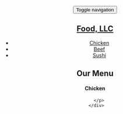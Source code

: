 <!doctype html>
<html lang="en">
<head>
  <meta charset="utf-8">
  <meta http-equiv="X-UA-Compatible" content="IE=edge">
  <meta name="viewport" content="width=device-width, initial-scale=1">
  <title>Food, LLC - Boostrap</title>
  <link href="https://fonts.googleapis.com/css?family=Exo+2:400,500,600,700" rel="stylesheet">
  <link rel="stylesheet" href="css/bootstrap.min.css">
  <link rel="stylesheet" href="css/styles.css">
</head>
<body>
  <header>
    <nav id="header-nav" class="navbar navbar-default">
     <div class="container-fluid">
       <div class="navbar-header">
        <button type="button" class="navbar-toggle collapsed" data-toggle="collapse" data-target="#menu-collapsable-nav" aria-expanded="false">
          <span class="sr-only">Toggle navigation</span>
          <span class="icon-bar"></span>
          <span class="icon-bar"></span>
          <span class="icon-bar"></span>
        </button>
        <a href="#" class="text-left navbar-brand"><h1>Food, LLC</h1></a>
      </div><!-- /.nav-header -->
      <div id="menu-collapsable-nav" class="collapse navbar-collapse">
        <ul id="nav-list" class="nav navbar-nav navbar-right visible-xs text-center">      
          <li>            
            <a href="#">Chicken</a>
          </li>
          <li>            
           <a href="#">Beef</a>
         </li>
         <li>            
          <a href="#">Sushi</a>    
        </li>
      </ul>
    </div>
  </div><!-- /.container-->
</nav>
<section class="container-fluid menu">
  <div class="row">
   <h1 class="text-center main-title">Our Menu</h1> 
   <div class="menu-content">
     <div class="col-md-12 col-sm-12 col-xs-12 menu-item">     
       <h4 class="menu-title text-center">Chicken</h4>
       <p class="text-justify">
    
       </p>
     </div>
   </div>
 </div>
</section>
</header>
<!-- jQuery (Bootstrap JS plugins depend on it) -->
<script src="js/jquery-3.1.1.min.js"></script>
<script src="js/bootstrap.min.js"></script>
<script src="js/script.js"></script>
</body>
</html>
